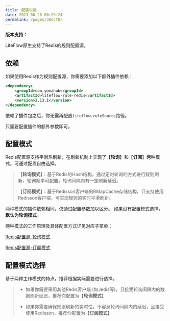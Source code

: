 ```yaml
---
title: 配置说明
date: 2023-08-28 00:29:24
permalink: /pages/38dcf8/
---
```


**版本支持：**<Badge text="v2.11.0+" vertical="middle"/>

LiteFlow原生支持了Redis的规则配置源。

## 依赖

如果使用Redis作为规则配置源，你需要添加以下额外插件依赖：

```xml
<dependency>
    <groupId>com.yomahub</groupId>
    <artifactId>liteflow-rule-redis</artifactId>
    <version>2.13.1</version>
</dependency>
```

依赖了插件包之后，你无需再配置`liteflow.ruleSource`路径。

只需要配置插件的额外参数即可。


## 配置模式


Redis配置源支持平滑热刷新，在刷新机制上实现了【**轮询**】和【**订阅**】两种模式，可通过配置自由选择。

>【**轮询模式**】：基于Redis的Hash结构，通过定时轮询的方式进行规则刷新，轮询频率可配置，轮询间隔内有一定刷新延迟。
>
>【**订阅模式**】：基于Redisson客户端的RMapCache存储结构，只支持使用Redisson客户端，可实现规则的实时平滑刷新。

两种模式的插件依赖相同，仅通过配置参数加以区分。 如果没有配置模式选择，**默认为轮询模式**。

两种模式的工作原理及具体配置方式详见对应子菜单：

[Redis配置源-轮询模式](/pages/186747/)

[Redis配置源-订阅模式](/pages/3f553f/)


## 配置模式选择

基于两种工作模式的特点，推荐根据实际需要进行选择。

>* 如果你需要采用其他Redis客户端 (如Jedis等)，且接受轮询间隔内的数据刷新延迟，推荐你配置为【**轮询模式**】
>
>* 如果你需要确保规则刷新的实时性，不容忍轮询间隔内的延迟，且接受使用Redisson，推荐你配置为【**订阅模式**】